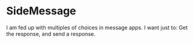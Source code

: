 # SideMessage
I am fed up with multiples of choices in message apps. I want just to: Get the response, and send a response. 
